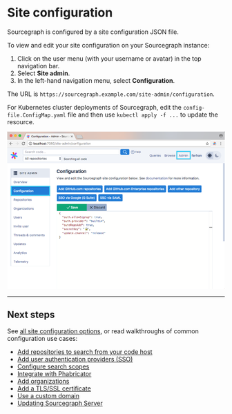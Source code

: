 # Site configuration

Sourcegraph is configured by a site configuration JSON file.

To view and edit your site configuration on your Sourcegraph instance:

1.  Click on the user menu (with your username or avatar) in the top navigation bar.
1.  Select **Site admin**.
1.  In the left-hand navigation menu, select **Configuration**.

The URL is `https://sourcegraph.example.com/site-admin/configuration`.

For Kubernetes cluster deployments of Sourcegraph, edit the `config-file.ConfigMap.yaml` file and then use `kubectl apply -f ...` to update the resource.

![](img/Admin.png)

---

## Next steps

See [all site configuration options](all.md), or read walkthroughs of common configuration use cases:

- [Add repositories to search from your code host](../repo/add.md)
- [Add user authentication providers (SSO)](../auth/index.md)
- [Configure search scopes](../../user/search/scopes.md)
- [Integrate with Phabricator](../../integration/phabricator.md)
- [Add organizations](../../user/organizations.md)
- [Add a TLS/SSL certificate](../tls_ssl.md)
- [Use a custom domain](../url.md)
- [Updating Sourcegraph Server](../updates.md)
